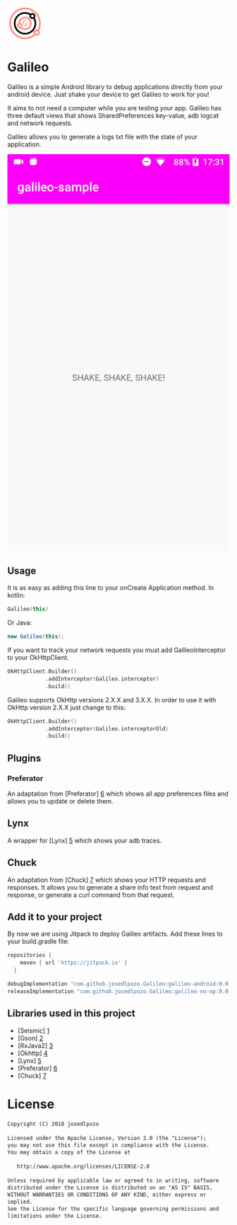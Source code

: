 ![picture](media/galileo-80px.png)

# Galileo

Galileo is a simple Android library to debug applications directly from your android device. Just shake your device to get Galileo to work for you!

It aims to not need a computer while you are testing your app. Galileo has three default views that shows SharedPreferences key-value, adb logcat and network requests.

Galileo allows you to generate a logs txt file with the state of your application.

![gif](media/galileo.gif)

## Usage

It is as easy as adding this line to your onCreate Application method. In kotlin:

```kotlin
Galileo(this)
```

Or Java:

```java
new Galileo(this);
```

If you want to track your network requests you must add GalileoInterceptor to your OkHttpClient.

```kotlin
OkHttpClient.Builder()
            .addInterceptor(Galileo.interceptor)
            .build()
```

Galileo supports OkHttp versions 2.X.X and 3.X.X. In order to use it with OkHttp version 2.X.X just change to this:
```kotlin
OkHttpClient.Builder()
            .addInterceptor(Galileo.interceptorOld)
            .build()
```

## Plugins

### Preferator

An adaptation from [Preferator] [6] which shows all app preferences files and allows you to update or delete them.

## Lynx

A wrapper for [Lynx] [5] which shows your adb traces.

## Chuck

An adaptation from [Chuck] [7] which shows your HTTP requests and responses. It allows you to generate a share info text from request and response, or generate a curl command from that request. 

## Add it to your project

By now we are using Jitpack to deploy Galileo artifacts. Add these lines to your build.gradle file:

```groovy
repositories {
    maven { url 'https://jitpack.io' }
  }
```

```groovy
debugImplementation "com.github.josedlpozo.Galileo:galileo-android:0.0.4"
releaseImplementation "com.github.josedlpozo.Galileo:galileo-no-op:0.0.4"
```

## Libraries used in this project

* [Seismic] [1]
* [Gson] [2]
* [RxJava2] [3]
* [Okhttp] [4]
* [Lynx] [5]
* [Preferator] [6]
* [Chuck] [7]


# License

    Copyright (C) 2018 josedlpozo

    Licensed under the Apache License, Version 2.0 (the "License");
    you may not use this file except in compliance with the License.
    You may obtain a copy of the License at

       http://www.apache.org/licenses/LICENSE-2.0

    Unless required by applicable law or agreed to in writing, software
    distributed under the License is distributed on an "AS IS" BASIS,
    WITHOUT WARRANTIES OR CONDITIONS OF ANY KIND, either express or implied.
    See the License for the specific language governing permissions and
    limitations under the License.
    
[1]: https://github.com/square/seismic
[2]: https://github.com/google/gson
[3]: https://github.com/ReactiveX/RxJava
[4]: https://github.com/square/okhttp
[5]: https://github.com/pedrovgs/Lynx
[6]: https://github.com/Sloy/preferator
[7]: https://github.com/jgilfelt/chuck